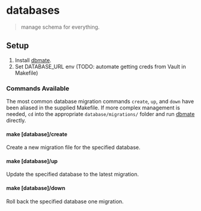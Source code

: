 # databases
> manage schema for everything.

## Setup
1. Install [dbmate].
2. Set DATABASE_URL env (TODO: automate getting creds from Vault in Makefile)

### Commands Available
The most common database migration commands `create`, `up`, and `down` have been
aliased in the supplied Makefile. If more complex management is needed, `cd`
into the appropriate `database/migrations/` folder and run [dbmate] directly.

#### make [database]/create
Create a new migration file for the specified database.

#### make [database]/up
Update the specified database to the latest migration.

#### make [database]/down
Roll back the specified database one migration.

[dbmate]: https://github.com/amacneil/dbmate
